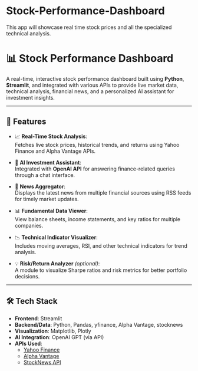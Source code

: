 # Stock-Performance-Dashboard
This app will showcase real time stock prices and all the specialized technical analysis.

# 📊 Stock Performance Dashboard

A real-time, interactive stock performance dashboard built using **Python**, **Streamlit**, and integrated with various APIs to provide live market data, technical analysis, financial news, and a personalized AI assistant for investment insights.

---

## 🔧 Features

- 📈 **Real-Time Stock Analysis**:  
  Fetches live stock prices, historical trends, and returns using Yahoo Finance and Alpha Vantage APIs.

- 🧠 **AI Investment Assistant**:  
  Integrated with **OpenAI API** for answering finance-related queries through a chat interface.

- 📰 **News Aggregator**:  
  Displays the latest news from multiple financial sources using RSS feeds for timely market updates.

- 📊 **Fundamental Data Viewer**:  
  View balance sheets, income statements, and key ratios for multiple companies.

- 📉 **Technical Indicator Visualizer**:  
  Includes moving averages, RSI, and other technical indicators for trend analysis.

- 💡 **Risk/Return Analyzer** *(optional)*:  
  A module to visualize Sharpe ratios and risk metrics for better portfolio decisions.

---

## 🛠️ Tech Stack

- **Frontend**: Streamlit  
- **Backend/Data**: Python, Pandas, yfinance, Alpha Vantage, stocknews  
- **Visualization**: Matplotlib, Plotly  
- **AI Integration**: OpenAI GPT (via API)  
- **APIs Used**:  
  - [Yahoo Finance](https://pypi.org/project/yfinance/)  
  - [Alpha Vantage](https://www.alphavantage.co/)  
  - [StockNews API](https://rapidapi.com/)  



